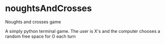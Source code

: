 # noughtsAndCrosses
Noughts and crosses game

A simply python terminal game. The user is X's and the computer chooses a random free space for O each turn
